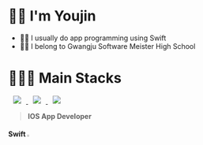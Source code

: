 
# 🤘🏻 I'm Youjin

- ☝🏻 I usually do app programming using Swift 
- ✌🏻 I belong to Gwangju Software Meister High School

# 👩🏻‍💻 Main Stacks
<a href="https://developer.apple.com/kr/swift/">
    <img 
        src="http://img.shields.io/badge/-Swift-FA7343?style=flat&logo=Swift&link=https://developer.apple.com/kr/swift/"
        style="height : auto; margin-left : 10px; margin-right : 10px;"/>
</a>
<a href="https://www.apple.com/kr/ios/ios-14/">
    <img 
        src="http://img.shields.io/badge/-Ios-000000?style=flat&logo=Apple&link=https://developer.apple.com/kr/swift/"
        style="height : auto; margin-left : 10px; margin-right : 10px;"/>
</a>
<a href="https://www.apple.com/kr/ios/ios-14/">
    <img 
        src="http://img.shields.io/badge/-Figma-1877F2?style=flat&logo=Figma&link=https://developer.apple.com/kr/swift/"
        style="height : auto; margin-left : 10px; margin-right : 10px;"/>
</a>

> **IOS App Developer**


#### Swift <img src="https://img1.daumcdn.net/thumb/R800x0/?scode=mtistory2&fname=https%3A%2F%2Fblog.kakaocdn.net%2Fdn%2FcGwhNT%2Fbtqw2A2494K%2F3kOml3WWpDFEgPieXXAxIK%2Fimg.png" width="2%" height="2%" title="px(픽셀) 크기 설정" alt="RubberDuck"></img>
